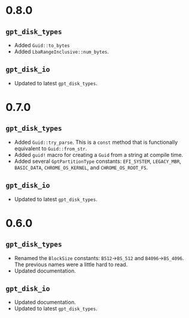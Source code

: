 # 0.8.0

## `gpt_disk_types`

* Added `Guid::to_bytes`
* Added `LbaRangeInclusive::num_bytes`.

## `gpt_disk_io`

* Updated to latest `gpt_disk_types`.

# 0.7.0

## `gpt_disk_types`

* Added `Guid::try_parse`. This is a `const` method that is functionally
  equivalent to `Guid::from_str`.
* Added `guid!` macro for creating a `Guid` from a string at compile time.
* Added several `GptPartitionType` constants: `EFI_SYSTEM`,
  `LEGACY_MBR`, `BASIC_DATA`, `CHROME_OS_KERNEL`, and
  `CHROME_OS_ROOT_FS`.

## `gpt_disk_io`

* Updated to latest `gpt_disk_types`.

# 0.6.0

## `gpt_disk_types`

* Renamed the `BlockSize` constants: `B512`→`BS_512` and
  `B4096`→`BS_4096`. The previous names were a little hard to read.
* Updated documentation.

## `gpt_disk_io`

* Updated documentation.
* Updated to latest `gpt_disk_types`.

